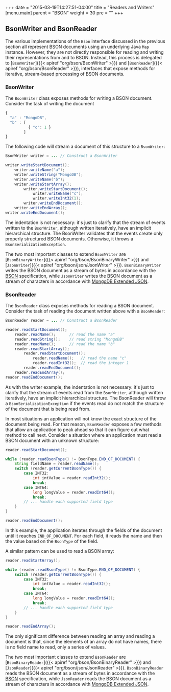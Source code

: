 +++
date = "2015-03-19T14:27:51-04:00"
title = "Readers and Writers"
[menu.main]
  parent = "BSON"
  weight = 30
  pre = "<i class='fa'></i>"
+++

## BsonWriter and BsonReader

The various implementations of the `Bson` interface discussed in the previous section all represent BSON documents using an underlying 
Java `Map` instance. However, they are not directly responsible for reading and writing their representations from and to BSON.  Instead, 
this process is delegated to [`BsonWriter`]({{< apiref "org/bson/BsonWriter" >}}) and 
[`BsonReader`]({{< apiref "org/bson/BsonReader" >}}), interfaces that expose methods for iterative, stream-based processing of 
BSON documents. 
  
### BsonWriter

The `BsonWriter` class exposes methods for writing a BSON document.  Consider the task of writing the document 

```javascript
{ 
  "a" : "MongoDB", 
  "b" : [ 
          { "c": 1 } 
        ] 
}
```

The following code will stream a document of this structure to a `BsonWriter`:

```java
BsonWriter writer = ... // Construct a BsonWriter

writer.writeStartDocument();           
    writer.writeName("a");             
    writer.writeString("MongoDB");     
    writer.writeName("b");             
    writer.writeStartArray();          
        writer.writeStartDocument();   
            writer.writeName("c");     
            writer.writeInt32(1);      
        writer.writeEndDocument();     
    writer.writeEndArray();            
writer.writeEndDocument();             
```

The indentation is not necessary: it's just to clarify that the stream of events written to the `BsonWriter`, although written 
iteratively, have an implicit hierarchical structure.  The BsonWriter validates that the events create only properly structured BSON 
documents.  Otherwise, it throws a `BsonSerializationException`.

The two most important classes to extend `BsonWriter` are [`BsonBinaryWriter`]({{< apiref "org/bson/BsonBinaryWriter" >}}) and 
[`JsonWriter`]({{< apiref "org/bson/json/JsonWriter" >}}).  `BsonBinaryWriter` writes the BSON 
document as a stream of bytes in accordance with the [BSON](http://www.bsonspec.org) specification, while `JsonWriter` writes the BSON 
document as a stream of characters in accordance with 
[MongoDB Extended JSON](https://github.com/mongodb/specifications/blob/master/source/extended-json.rst).
 
### BsonReader

The `BsonReader` class exposes methods for reading a BSON document.  Consider the task of reading the document written above with a 
`BsonReader`: 
 
```java
BsonReader reader = ... // Construct a BsonReader

reader.readStartDocument();                           
    reader.readName();      // read the name "a"      
    reader.readString();    // read string "MongoDB"  
    reader.readName();      // read the name "b"      
    reader.readStartArray();                          
        reader.readStartDocument();                   
            reader.readName();   // read the name "c" 
            reader.readInt32();  // read the integer 1
        reader.readEndDocument();                     
    reader.readEndArray();                            
reader.readEndDocument();                             
```

As with the writer example, the indentation is not necessary: it's just to clarify that the stream of events read from the `BsonWriter`, 
although written iteratively, have an implicit hierarchical structure.  The BsonReader will throw a `BsonSerializationException` if the 
events read do not match the structure of the document that is being read from.  

In most situations an application will not know the exact structure of the document being read.  For that reason, `BsonReader`
exposes a few methods that allow an application to peak ahead so that it can figure out what method to call next.  Consider a situation 
where an application must read a BSON document with an unknown structure:
 
```java
reader.readStartDocument();

while (reader.readBsonType() != BsonType.END_OF_DOCUMENT) {
    String fieldName = reader.readName();
    switch (reader.getCurrentBsonType()) {
        case INT32:
            int intValue = reader.readInt32();
            break;
        case INT64:
            long longValue = reader.readInt64();
            break;
        // ... handle each supported field type
    }
}

reader.readEndDocument();
``` 

In this example, the application iterates through the fields of the document until it reaches `END_OF_DOCUMENT`.  For each field, it 
reads the name and then the value based on the `BsonType` of the field.

A similar pattern can be used to read a BSON array:

```java
reader.readStartArray();

while (reader.readBsonType() != BsonType.END_OF_DOCUMENT) {
    switch (reader.getCurrentBsonType()) {
        case INT32:
            int intValue = reader.readInt32();
            break;
        case INT64:
            long longValue = reader.readInt64();
            break;
        // ... handle each supported field type
    }
}

reader.readEndArray();
``` 

The only significant difference between reading an array and reading a document is that, since the elements of an array do not have names,
there is no field name to read, only a series of values.

The two most important classes to extend `BsonReader` are [`BsonBinaryReader`]({{< apiref "org/bson/BsonBinaryReader" >}}) and 
[`JsonReader`]({{< apiref "org/bson/json/JsonReader" >}}). `BsonBinaryReader` reads the BSON 
document as a stream of bytes in accordance with the [BSON](http://www.bsonspec.org) specification, while `JsonReader` reads the BSON 
document as a stream of characters in accordance with 
[MongoDB Extended JSON](https://github.com/mongodb/specifications/blob/master/source/extended-json.rst).                              
